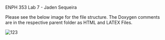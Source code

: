ENPH 353 Lab 7 - Jaden Sequeira

Please see the below image for the file structure. The Doxygen comments are in the respective parent folder as HTML and LATEX Files.

![123](https://user-images.githubusercontent.com/90164220/199129080-4a07568b-e3a7-48c7-bbc1-2866efe1a860.png)
